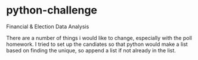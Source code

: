 # python-challenge
Financial &amp; Election Data Analysis

There are a number of things i would like to change, especially with the poll homework.  I tried to set up the candiates so that python would make a list based on finding the unique, so append a list if not already in the list. 
